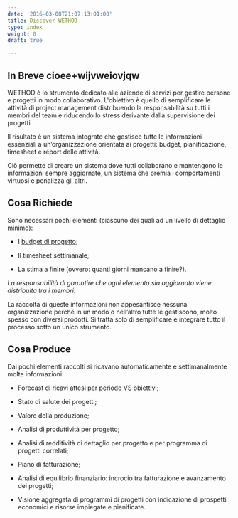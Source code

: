```yaml
---
date: '2016-03-08T21:07:13+01:00'
title: Discover WETHOD
type: index
weight: 0
draft: true

---
```



## In Breve cioee+wijvweiovjqw

WETHOD è lo strumento dedicato alle aziende di servizi per gestire persone e progetti in modo collaborativo.
L'obiettivo è quello di semplificare le attività di project management distribuendo la responsabilità su tutti i membri del team e riducendo lo stress derivante dalla supervisione dei progetti.

Il risultato è un sistema integrato che gestisce tutte le informazioni essenziali a un’organizzazione orientata ai progetti: budget, pianificazione, timesheet e report delle attività.

Ciò permette di creare un sistema dove tutti collaborano e mantengono le informazioni sempre aggiornate, un sistema che premia i comportamenti virtuosi e penalizza gli altri.

## Cosa Richiede

Sono necessari pochi elementi (ciascuno dei quali ad un livello di dettaglio minimo):

* I [budget di progetto](guide/budget-it);

* Il timesheet settimanale;

* La stima a finire (ovvero: quanti giorni mancano a finire?).

*La responsabilità di garantire che ogni elemento sia aggiornato viene distribuita tra i membri.*

La raccolta di queste informazioni non appesantisce nessuna organizzazione perché in un modo o nell’altro tutte le gestiscono, molto spesso con diversi prodotti. Si tratta solo di semplificare e integrare tutto il processo sotto un unico strumento.

## Cosa Produce

Dai pochi elementi raccolti si ricavano automaticamente e settimanalmente molte informazioni:

* Forecast di ricavi attesi per periodo VS obiettivi;

* Stato di salute dei progetti;

* Valore della produzione;

* Analisi di produttività per progetto;

* Analisi di redditività di dettaglio per progetto e per programma di progetti correlati;

* Piano di fatturazione;

* Analisi di equilibrio finanziario: incrocio tra fatturazione e avanzamento dei progetti;

* Visione aggregata di programmi di progetti con indicazione di prospetti economici e risorse impiegate e pianificate.